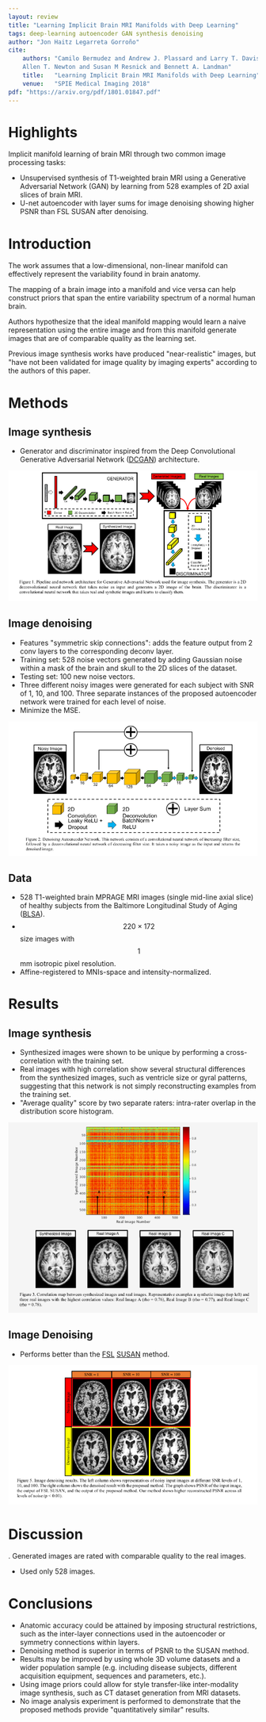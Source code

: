 ```yaml
---
layout: review
title: "Learning Implicit Brain MRI Manifolds with Deep Learning"
tags: deep-learning autoencoder GAN synthesis denoising
author: "Jon Haitz Legarreta Gorroño"
cite:
    authors: "Camilo Bermudez and Andrew J. Plassard and Larry T. Davis and
    Allen T. Newton and Susan M Resnick and Bennett A. Landman"
    title:   "Learning Implicit Brain MRI Manifolds with Deep Learning"
    venue:   "SPIE Medical Imaging 2018"
pdf: "https://arxiv.org/pdf/1801.01847.pdf"
---
```



# Highlights
Implicit manifold learning of brain MRI through two common image processing
tasks:
- Unsupervised synthesis of T1-weighted brain MRI using a Generative
Adversarial Network (GAN) by learning from 528 examples of 2D axial slices
of brain MRI.
- U-net autoencoder with layer sums for image denoising showing higher PSNR
than FSL SUSAN after denoising.


# Introduction

The work assumes that a low-dimensional, non-linear manifold can effectively
represent the variability found in brain anatomy.

The mapping of a brain image into a manifold and vice versa can help construct
priors that span the entire variability spectrum of a normal human brain.

Authors hypothesize that the ideal manifold mapping would learn a naive
representation using the entire image and from this manifold generate images
that are of comparable quality as the learning set.

Previous image synthesis works have produced "near-realistic" images, but
"have not been validated for image quality by imaging experts" according to
the authors of this paper.


# Methods

 ## Image synthesis
- Generator and discriminator inspired from the Deep Convolutional Generative
Adversarial Network ([DCGAN](https://arxiv.org/pdf/1511.06434.pdf))
architecture.

![](/article/images/LearningImplicitBrainMRIManifolds/Architecture.png)

 ## Image denoising
- Features "symmetric skip connections": adds the feature output from 2 conv
layers to the corresponding deconv layer.
- Training set: 528 noise vectors generated by adding Gaussian noise within a
mask of the brain and skull to the 2D slices of the dataset.
- Testing set: 100 new noise vectors.
- Three different noisy images were generated for each subject with SNR of 1,
10, and 100. Three separate instances of the proposed autoencoder network were
trained for each level of noise.
- Minimize the MSE.

![](/article/images/LearningImplicitBrainMRIManifolds/DenoisingAutoencoderNetwork.png)

## Data
- 528 T1-weighted brain MPRAGE MRI images (single mid-line axial slice) of
healthy subjects from the Baltimore Longitudinal Study of Aging
([BLSA](https://www.blsa.nih.gov/)).
- $$220 \times 172$$ size images with $$1$$ mm isotropic pixel resolution.
- Affine-registered to MNIs-space and intensity-normalized.


# Results

## Image synthesis
- Synthesized images were shown to be unique by performing a cross-correlation
with the training set.
- Real images with high correlation show several structural differences from
the synthesized images, such as ventricle size or gyral patterns, suggesting
that this network is not simply reconstructing examples from the training set.
- "Average quality" score by two separate raters: intra-rater overlap in the
distribution score histogram.

![](/article/images/LearningImplicitBrainMRIManifolds/SynthesisResults.png)

## Image Denoising
- Performs better than the [FSL](https://fsl.fmrib.ox.ac.uk/fsl/fslwiki) [SUSAN](https://fsl.fmrib.ox.ac.uk/fsl/fslwiki/SUSAN) method.

![](/article/images/LearningImplicitBrainMRIManifolds/DenoisingResults.png)


# Discussion
. Generated images are rated with comparable quality to the real images.
- Used only 528 images.


# Conclusions
- Anatomic accuracy could be attained by imposing structural restrictions, such
as the inter-layer connections used in the autoencoder or symmetry connections
within layers.
- Denoising method is superior in terms of PSNR to the SUSAN method.
- Results may be improved by using whole 3D volume datasets and a wider
population sample (e.g. including disease subjects, different acquisition
equipment, sequences and parameters, etc.).
- Using image priors could allow for style transfer-like inter-modality image
synthesis, such as CT dataset generation from MRI datasets.
- No image analysis experiment is performed to demonstrate that the proposed
methods provide "quantitatively similar" results.
